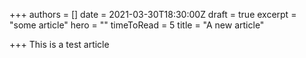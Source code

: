 +++
authors = []
date = 2021-03-30T18:30:00Z
draft = true
excerpt = "some article"
hero = ""
timeToRead = 5
title = "A new article"

+++
This is a test article